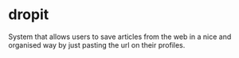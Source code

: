 dropit
======

System that allows users to save articles from the web in a nice and organised way by just pasting the url on their profiles.
